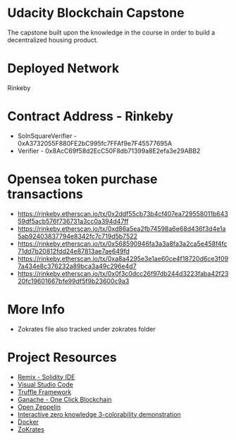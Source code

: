 # Udacity Blockchain Capstone

The capstone built upon the knowledge in the course in order to build a decentralized housing product. 

# Deployed Network
Rinkeby

# Contract Address - Rinkeby

* SolnSquareVerifier - 0xA3732055F880FE2bC995fc7FFAf9e7F45577695A
* Verifier - 0x8AcC69f58d2EcC50F8db71399a8E2efa3e29ABB2

# Opensea token purchase transactions
* https://rinkeby.etherscan.io/tx/0x2ddf55cb73b4cf407ea729558011b64359df5acb576f736731a3cc0a394d47ff
* https://rinkeby.etherscan.io/tx/0xd86a5ea2fb74598a6e68d436f3d4e1a5ab92403837794e8342fc7c719d5b7522
* https://rinkeby.etherscan.io/tx/0x568590946fa3a3a8fa3a2ca5e458f4fc71dd7b20812fdd24e87813ae7ae649fd
* https://rinkeby.etherscan.io/tx/0xa8a4295e3e1ae60ce4f18720d6ce3f097a434e8c376232a89bca3a49c296e4d7
* https://rinkeby.etherscan.io/tx/0x0f3c0dcc26f97db244d3223faba42f2320fc19601667bfe99df5f9b23600c9a3

# More Info
* Zokrates file also tracked under zokrates folder

# Project Resources

* [Remix - Solidity IDE](https://remix.ethereum.org/)
* [Visual Studio Code](https://code.visualstudio.com/)
* [Truffle Framework](https://truffleframework.com/)
* [Ganache - One Click Blockchain](https://truffleframework.com/ganache)
* [Open Zeppelin ](https://openzeppelin.org/)
* [Interactive zero knowledge 3-colorability demonstration](http://web.mit.edu/~ezyang/Public/graph/svg.html)
* [Docker](https://docs.docker.com/install/)
* [ZoKrates](https://github.com/Zokrates/ZoKrates)
